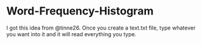 # Word-Frequency-Histogram
I got this idea from @tinne26. Once you create a text.txt file, type whatever you want into it and it will read everything you type.
